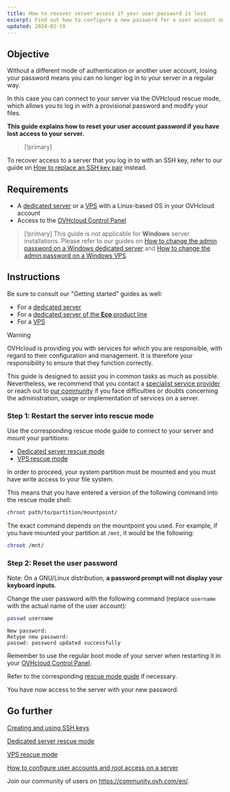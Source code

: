 ```yaml
---
title: How to recover server access if your user password is lost
excerpt: Find out how to configure a new password for a user account on a GNU/Linux operating system with the OVHcloud rescue mode
updated: 2024-02-19
---
```



## Objective

Without a different mode of authentication or another user account, losing your password means you can no longer log in to your server in a regular way.

In this case you can connect to your server via the OVHcloud rescue mode, which allows you to log in with a provisional password and modify your files.

**This guide explains how to reset your user account password if you have lost access to your server.**

> [!primary]
> 
To recover access to a server that you log in to with an SSH key, refer to our guide on [How to replace an SSH key pair](/pages/bare_metal_cloud/dedicated_servers/replacing-lost-ssh-key) instead.
>

## Requirements

- A [dedicated server](https://www.ovhcloud.com/en-sg/bare-metal/) or a [VPS](https://www.ovhcloud.com/en-sg/vps/) with a Linux-based OS in your OVHcloud account
- Access to the [OVHcloud Control Panel](https://ca.ovh.com/auth/?action=gotomanager&from=https://www.ovh.com/sg/&ovhSubsidiary=sg)

> [!primary]
> This guide is not applicable for **Windows** server installations. Please refer to our guides on [How to change the admin password on a Windows dedicated server](/pages/bare_metal_cloud/dedicated_servers/changing-admin-password-on-windows) and [How to change the admin password on a Windows VPS](/pages/virtual_private_servers/resetting_a_windows_password).
>

## Instructions

Be sure to consult our "Getting started" guides as well:

- For a [dedicated server](/pages/bare_metal_cloud/dedicated_servers/getting-started-with-dedicated-server)
- For a [dedicated server of the **Eco** product line](/pages/bare_metal_cloud/dedicated_servers/getting-started-with-dedicated-server-eco)
- For a [VPS](/pages/bare_metal_cloud/virtual_private_servers/starting_with_a_vps)

> [!warning]
>OVHcloud is providing you with services for which you are responsible, with regard to their configuration and management. It is therefore your responsibility to ensure that they function correctly.
>
>This guide is designed to assist you in common tasks as much as possible. Nevertheless, we recommend that you contact a [specialist service provider](https://partner.ovhcloud.com/en-sg/directory/) or reach out to [our community](https://community.ovh.com/en/) if you face difficulties or doubts concerning the administration, usage or implementation of services on a server.
>

<a name="step1"></a>

### Step 1: Restart the server into rescue mode

Use the corresponding rescue mode guide to connect to your server and mount your partitions:

- [Dedicated server rescue mode](/pages/bare_metal_cloud/dedicated_servers/rescue_mode)
- [VPS rescue mode](/pages/bare_metal_cloud/virtual_private_servers/rescue)

In order to proceed, your system partition must be mounted and you must have write access to your file system.

This means that you have entered a version of the following command into the rescue mode shell:

```bash
chroot path/to/partition/mountpoint/
```

The exact command depends on the mountpoint you used. For example, if you have mounted your partition at `/mnt`, it would be the following:

```bash
chroot /mnt/
```

### Step 2: Reset the user password

Note: On a GNU/Linux distribution, **a password prompt will not display your keyboard inputs**.

Change the user password with the following command (replace `username` with the actual name of the user account):

```bash
passwd username
```

```text
New password: 
Retype new password:
passwd: password updated successfully
```

Remember to use the regular boot mode of your server when restarting it in your [OVHcloud Control Panel](https://ca.ovh.com/auth/?action=gotomanager&from=https://www.ovh.com/sg/&ovhSubsidiary=sg).

Refer to the corresponding [rescue mode guide](#step1) if necessary.

You have now access to the server with your new password.


## Go further

[Creating and using SSH keys](/pages/bare_metal_cloud/creating-ssh-keys-dedicated)

[Dedicated server rescue mode](/pages/bare_metal_cloud/dedicated_servers/rescue_mode)

[VPS rescue mode](/pages/bare_metal_cloud/virtual_private_servers/rescue)

[How to configure user accounts and root access on a server](/pages/bare_metal_cloud/dedicated_servers/changing_root_password_linux_ds)

Join our community of users on <https://community.ovh.com/en/>.